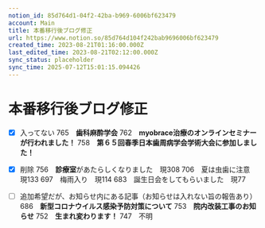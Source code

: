 ```yaml
---
notion_id: 85d764d1-04f2-42ba-b969-6006bf623479
account: Main
title: 本番移行後ブログ修正
url: https://www.notion.so/85d764d104f242bab9696006bf623479
created_time: 2023-08-21T01:16:00.000Z
last_edited_time: 2023-08-21T02:12:00.000Z
sync_status: placeholder
sync_time: 2025-07-12T15:01:15.094426
---
```

# 本番移行後ブログ修正

- [x] 入ってない
  765　**歯科麻酔学会**
  762　**myobrace治療のオンラインセミナーが行われました！**
  758　**第６５回春季日本歯周病学会学術大会に参加しました！**
- [x] 削除
  756　**診療室**があたらしくなりました　現308
  706　夏は虫歯に注意　現133
  697　梅雨入り　現114
  683　誕生日会をしてもらいました　現77
- [ ] 追加希望だが、お知らせ内にある記事（お知らせは入れない旨の報告あり）
  686　**新型コロナウイルス感染予防対策について**
  753　**院内改装工事のお知らせ**
  752　**生まれ変わります！**
  747　不明
  